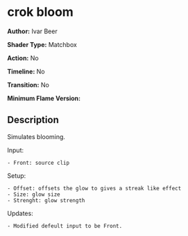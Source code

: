 # crok bloom

**Author:** Ivar Beer

**Shader Type:** Matchbox

**Action:** No

**Timeline:** No

**Transition:** No

**Minimum Flame Version:** 


## Description
Simulates blooming.

Input:

    - Front: source clip

Setup:

    - Offset: offsets the glow to gives a streak like effect
    - Size: glow size
    - Strenght: glow strength

Updates:

    - Modified defeult input to be Front.
